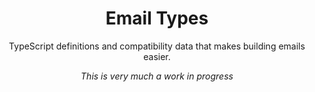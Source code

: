 <div align="center">

# Email Types

TypeScript definitions and compatibility data that makes building emails easier.

_This is very much a work in progress_

</div>

